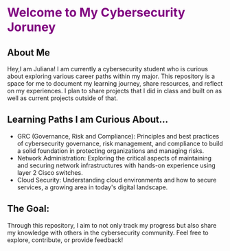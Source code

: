 # <span style="color:purple">Welcome to My Cybersecurity Joruney</span>



## About Me 

Hey,I am Juliana! I am currently a cybersecurity student who is curious about exploring various career paths within my major. This repository is a space for me to document my learning journey, share resources, and reflect on my experiences. I plan to share projects that I did in class and built on as well as current projects outside of that. 

## Learning Paths I am Curious About...

- GRC (Governance, Risk and Compliance): Principles and best practices of cybersecurity governance, risk management, and compliance to build a solid foundation in protecting organizations and managing risks.
- Network Administration: Exploring the critical aspects of maintaining and securing network infrastructures with hands-on experience using layer 2 Cisco switches.
- Cloud Security: Understanding cloud environments and how to secure services, a growing area in today's digital landscape.

## The Goal:

Through this repository, I aim to not only track my progress but also share my knowledge with others in the cybersecurity community. Feel free to explore, contribute, or provide feedback!


